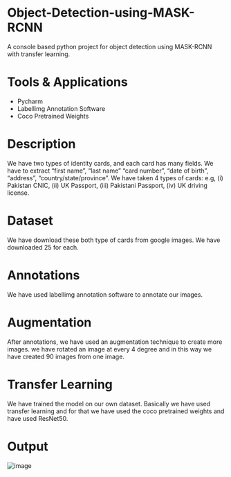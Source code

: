 # Object-Detection-using-MASK-RCNN
A console based python project for object detection using MASK-RCNN with transfer learning. 

# Tools & Applications
- Pycharm
- Labellimg Annotation Software
- Coco Pretrained Weights

# Description
We have two types of identity cards, and each card has many fields. We have to extract “first name”, “last name” “card number”, “date of birth”, “address”, “country/state/province”. We have taken 4 types of cards: e.g,  (i) Pakistan CNIC, (ii) UK Passport, (iii) Pakistani Passport,  (iv) UK driving license.

# Dataset
We have download these both type of cards from google images. We have downloaded 25 for each.

# Annotations
We have used labellimg annotation software to annotate our images.

# Augmentation
After annotations, we have used an augmentation technique to create more images. we have rotated an image at every 4 degree and in this way we have created 90 images from one image.

# Transfer Learning
We have trained the model on our own dataset. Basically we have used transfer learning and for that we have used the coco pretrained weights and have used ResNet50.

# Output
![image](https://user-images.githubusercontent.com/85407775/120935322-9d2dc900-c71b-11eb-8f94-99b0d342a73d.png)
